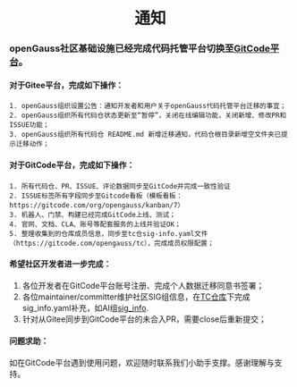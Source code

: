 <h1><center>通知</center></h1>

### openGauss社区基础设施已经完成代码托管平台切换至[GitCode平台](https://gitcode.com/opengauss)。
#### 对于Gitee平台，完成如下操作：
    1. openGauss组织设置公告：通知开发者和用户关于openGauss代码托管平台迁移的事宜；
    2. openGauss组织所有代码仓状态更新至“暂停”，关闭在线编辑功能，关闭新增、修改PR和ISSUE功能；
    3. openGauss组织所有代码仓 README.md 新增迁移通知，代码仓根目录新增空文件夹已提示迁移动作；
#### 对于GitCode平台，完成如下操作：
    1. 所有代码仓、PR、ISSUE、评论数据同步至GitCode并完成一致性验证
    2. ISSUE标签所有字段同步至Gitcode看板（模板看板：https://gitcode.com/org/opengauss/kanban/7）
    3. 机器人、门禁、构建已经完成GitCode上线、测试；
    4. 官网、文档、CLA、账号等配套服务的上线并验证OK；
    5. 整理收集到的仓库成员信息，同步至tc仓sig-info.yaml文件（https://gitcode.com/opengauss/tc），完成成员权限配置；

#### 希望社区开发者进一步完成：
1. 各位开发者在GitCode平台账号注册、完成个人数据迁移同意书签署；
2. 各位maintainer/committer维护社区SIG组信息，在[TC仓库](https://gitcode.com/opengauss/tc)下完成sig_info.yaml补充，如AI组[sig_info](https://gitcode.com/opengauss/tc/blob/master/sigs/AI/sig-info.yaml).
3. 针对从Gitee同步到GitCode平台的未合入PR，需要close后重新提交；

#### 问题求助：
如在GitCode平台遇到使用问题，欢迎随时联系我们小助手支撑。感谢理解与支持。